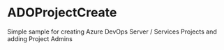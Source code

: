 # ADOProjectCreate
Simple sample for creating Azure DevOps Server / Services Projects and adding Project Admins

